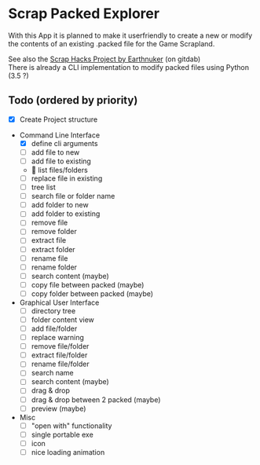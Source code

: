 Scrap Packed Explorer
=====================

With this App it is planned to make it userfriendly to create a new or modify the contents of an existing .packed file for the Game Scrapland.

See also the [Scrap Hacks Project by Earthnuker](https://gitdab.com/Earthnuker/ScrapHacks) (on gitdab)  
There is already a CLI implementation to modify packed files using Python (3.5 ?)

## Todo (ordered by priority)
- [x] Create Project structure
- Command Line Interface
	- [x] define cli arguments
	- [ ] add file to new
	- [ ] add file to existing
	- :white_square_button: list files/folders
	- [ ] replace file in existing
	- [ ] tree list
	- [ ] search file or folder name
	- [ ] add folder to new
	- [ ] add folder to existing
	- [ ] remove file
	- [ ] remove folder
	- [ ] extract file
	- [ ] extract folder
	- [ ] rename file
	- [ ] rename folder
	- [ ] search content (maybe)
	- [ ] copy file between packed (maybe)
	- [ ] copy folder between packed (maybe)
- Graphical User Interface
	- [ ] directory tree
	- [ ] folder content view
	- [ ] add file/folder
	- [ ] replace warning
	- [ ] remove file/folder
	- [ ] extract file/folder
	- [ ] rename file/folder
	- [ ] search name
	- [ ] search content (maybe)
	- [ ] drag & drop
	- [ ] drag & drop between 2 packed (maybe)
	- [ ] preview (maybe)
- Misc
	- [ ] "open with" functionality
	- [ ] single portable exe
	- [ ] icon
	- [ ] nice loading animation